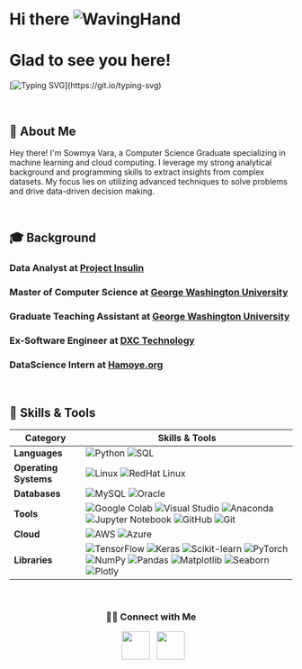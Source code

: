 # Hi there ![WavingHand](https://user-images.githubusercontent.com/18350557/176309783-0785949b-9127-417c-8b55-ab5a4333674e.gif)

# Glad to see you here!   

[![Typing SVG](https://readme-typing-svg.herokuapp.com?color=FF3670&size=35&center=true&vCenter=true&width=1000&lines=Welcome+to+my+GitHub+profile!;)](https://git.io/typing-svg)

<br>

## 🚀 About Me

Hey there! I'm Sowmya Vara, a Computer Science Graduate specializing in machine learning and cloud computing. I leverage my strong analytical background and programming skills to extract insights from complex datasets. My focus lies on utilizing advanced techniques to solve problems and drive data-driven decision making.

<br>

## 🎓 Background

### Data Analyst at [Project Insulin](https://projectinsulin.org/)
### Master of Computer Science at [George Washington University](https://engineering.gwu.edu/)
### Graduate Teaching Assistant at [George Washington University](https://engineering.gwu.edu/)
### Ex-Software Engineer at [DXC Technology](https://dxc.com/in/en)
### DataScience Intern at [Hamoye.org](https://www.hamoye.com/programs/data-science/)

<br>

## 🔧 Skills & Tools

| Category        | Skills & Tools                                                                                                                                           |
|-----------------|-----------------------------------------------------------------------------------------------------------------------------------------------------------|
| **Languages**   | ![Python](https://img.shields.io/badge/-Python-000?&logo=Python&style=flat-square) ![SQL](https://img.shields.io/badge/-SQL-000?&logo=MySQL&style=flat-square) |
| **Operating Systems** | ![Linux](https://img.shields.io/badge/-Linux-000?&logo=Linux&style=flat-square) ![RedHat Linux](https://img.shields.io/badge/-RedHat%20Linux-000?&logo=Red-Hat&style=flat-square) |
| **Databases**   | ![MySQL](https://img.shields.io/badge/-MySQL-000?&logo=MySQL&style=flat-square) ![Oracle](https://img.shields.io/badge/-Oracle-000?&logo=Oracle&style=flat-square) |
| **Tools**       | ![Google Colab](https://img.shields.io/badge/-Google%20Colab-000?&logo=Google-Colab&style=flat-square) ![Visual Studio](https://img.shields.io/badge/-Visual%20Studio-000?&logo=Visual-Studio&style=flat-square) ![Anaconda](https://img.shields.io/badge/-Anaconda-000?&logo=Anaconda&style=flat-square) ![Jupyter Notebook](https://img.shields.io/badge/-Jupyter%20Notebook-000?&logo=Jupyter&style=flat-square) ![GitHub](https://img.shields.io/badge/-GitHub-000?&logo=GitHub&style=flat-square) ![Git](https://img.shields.io/badge/-Git-000?&logo=Git&style=flat-square) |
| **Cloud**       | ![AWS](https://img.shields.io/badge/-AWS-000?&logo=Amazon-AWS&logoColor=F90&style=flat-square) ![Azure](https://img.shields.io/badge/-Azure-000?&logo=Microsoft-Azure&logoColor=0078D4&style=flat-square) |
| **Libraries**   | ![TensorFlow](https://img.shields.io/badge/-TensorFlow-000?&logo=TensorFlow&style=flat-square) ![Keras](https://img.shields.io/badge/-Keras-000?&logo=Keras&style=flat-square) ![Scikit-learn](https://img.shields.io/badge/-Scikit%20learn-000?&logo=scikit-learn&style=flat-square) ![PyTorch](https://img.shields.io/badge/-PyTorch-000?&logo=PyTorch&style=flat-square) ![NumPy](https://img.shields.io/badge/-NumPy-000?&logo=NumPy&style=flat-square) ![Pandas](https://img.shields.io/badge/-Pandas-000?&logo=Pandas&style=flat-square) ![Matplotlib](https://img.shields.io/badge/-Matplotlib-000?&logo=Matplotlib&style=flat-square) ![Seaborn](https://img.shields.io/badge/-Seaborn-000?&logo=Seaborn&style=flat-square) ![Plotly](https://img.shields.io/badge/-Plotly-000?&logo=Plotly&style=flat-square) |

<br>

  <h3 align="center"> 🤝🏻 Connect with Me </h3>

<p align="center"> 
&nbsp; <a href="https://www.linkedin.com/in/sowmya-vara" target="_blank" rel="noopener noreferrer"><img src="https://github.com/Sowmya74/Sowmya74/assets/74980301/912189e3-7a6b-4fcb-a8a6-dbe58cb9420b" width="50" /></a>
&nbsp; <a href="mailto:sowmyavara26@gmail.com" target="_blank" rel="noopener noreferrer"><img src="https://github.com/Sowmya74/Sowmya74/assets/74980301/fbbe0c24-6a77-4a77-a930-758a955c499e"  width="50" /></a>
</p>

